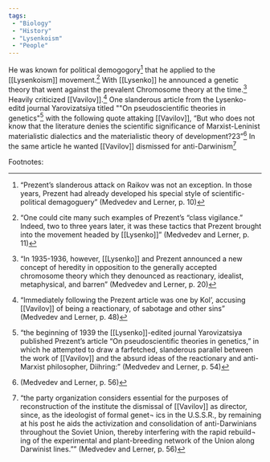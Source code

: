 ```yaml
---
tags:
 - "Biology"
 - "History"
 - "Lysenkoism"
 - "People"
---
```

 He was known for political demogogory[^1] that he applied to the [[Lysenkoism]] movement.[^2] With [[Lysenko]] he announced a genetic theory that went against the prevalent Chromosome theory at the time.[^3] Heavily criticized [[Vavilov]].[^4] One slanderous article from the Lysenko-editd journal Yarovizatsiya titled ""On pseudoscientific  theories in genetics"[^5] with the following quote attaking [[Vavilov]], “But who does not know that the literature denies the scientific significance of Marxist-Leninist materialistic dialectics and the materialistic theory of development?23”[^6] In the same article he wanted [[Vavilov]] dismissed for anti-Darwinism[^7]
 
 
 Footnotes:
 
 [^1]:“Prezent’s slanderous attack on Raikov was not an exception.  In those years, Prezent had already developed his special style of scientific-political demagoguery” (Medvedev and Lerner, p. 10)
 
 [^2]:“One  could cite many such examples of Prezent’s “class vigilance.”  Indeed, two to three years later, it was these tactics that Prezent brought into the movement headed by [[Lysenko]]”  (Medvedev and Lerner, p. 11)
 
 [^3]:“In 1935-1936, however, [[Lysenko]] and Prezent announced  a new concept of heredity in opposition to the generally  accepted chromosome theory which they denounced as reactionary, idealist, metaphysical, and barren”  (Medvedev and Lerner, p. 20)
 
 [^4]:“Immediately following the Prezent article was one by Kol’,  accusing [[Vavilov]] of being a reactionary, of sabotage and  other sins”  (Medvedev and Lerner, p. 48)
 
 [^5]:“the beginning of 1939 the [[Lysenko]]-edited journal Yarovizatsiya published Prezent’s article “On pseudoscientific  theories in genetics,” in which he attempted to draw a farfetched, slanderous parallel between the work of [[Vavilov]] and  the absurd ideas of the reactionary and anti-Marxist philosopher, Diihring:”  (Medvedev and Lerner, p. 54)
 
 [^6]:(Medvedev and Lerner, p. 56)
 
 [^7]:“the party organization considers essential for  the purposes of reconstruction of the institute the dismissal  of [[Vavilov]] as director, since, as the ideologist of formal genet¬  ics in the U.S.S.R., by remaining at his post he aids the activization and consolidation of anti-Darwinians throughout  the Soviet Union, thereby interfering with the rapid rebuild¬  ing of the experimental and plant-breeding network of the  Union along Darwinist lines.””  (Medvedev and Lerner, p. 56)
<!--stackedit_data:
eyJoaXN0b3J5IjpbMzEwMzUyMDg1XX0=
-->